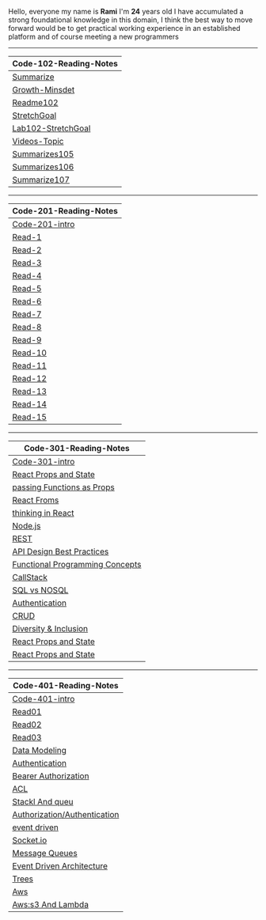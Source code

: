
Hello, everyone my name is **Rami** I'm **24** years old 
I have accumulated a strong foundational knowledge in this domain, 
I think the best way to move forward would be to get practical working experience in an established platform and of course meeting a new programmers

---- 

 
| Code-102-Reading-Notes |                                                                                            
| ------------- |                                                                                                     
| [Summarize](https://mastermind6666.github.io/reading-notes/Code102-Intro-to-Software-Development/Summarize)  |                       
| [Growth-Minsdet](https://mastermind6666.github.io/reading-notes/Code102-Intro-to-Software-Development/Growth-Minsdet) |                 
| [Readme102](https://mastermind6666.github.io/reading-notes/Code102-Intro-to-Software-Development/Readme102) | 
| [StretchGoal](https://mastermind6666.github.io/reading-notes/Code102-Intro-to-Software-Development/StretchGoal) |
| [Lab102-StretchGoal](https://mastermind6666.github.io/reading-notes/Code102-Intro-to-Software-Development/Lab102) | 
| [Videos-Topic](https://mastermind6666.github.io/reading-notes/Code102-Intro-to-Software-Development/Videos-summrize) | 
| [Summarizes105](https://mastermind6666.github.io/reading-notes/Code102-Intro-to-Software-Development/Summarizes105) | 
| [Summarizes106](https://mastermind6666.github.io/reading-notes/Code102-Intro-to-Software-Development/Summarizes106) |
| [Summarize107](https://mastermind6666.github.io/reading-notes/Code102-Intro-to-Software-Development/Summarize107) |



----

| Code-201-Reading-Notes |                                                                                            
| ------------- | 
| [Code-201-intro](https://mastermind6666.github.io/reading-notes/Code201-Foundations-of-Software-Development/Code-201-Heading)  |    
| [Read-1](https://mastermind6666.github.io/reading-notes/Code201-Foundations-of-Software-Development/Read01) |                       
| [Read-2](https://mastermind6666.github.io/reading-notes/Code201-Foundations-of-Software-Development/Read02) |                 
| [Read-3](https://mastermind6666.github.io/reading-notes/Code201-Foundations-of-Software-Development/Read03) | 
| [Read-4](https://mastermind6666.github.io/reading-notes/Code201-Foundations-of-Software-Development/Read04) |
| [Read-5](https://mastermind6666.github.io/reading-notes/Code201-Foundations-of-Software-Development/Read05) | 
| [Read-6](https://mastermind6666.github.io/reading-notes/Code201-Foundations-of-Software-Development/Read06) | 
| [Read-7](https://mastermind6666.github.io/reading-notes/Code201-Foundations-of-Software-Development/Read07) | 
| [Read-8](https://mastermind6666.github.io/reading-notes/Code201-Foundations-of-Software-Development/Read08) |
| [Read-9](https://mastermind6666.github.io/reading-notes/Code201-Foundations-of-Software-Development/Read09) |
| [Read-10](https://mastermind6666.github.io/reading-notes/Code201-Foundations-of-Software-Development/Read10) |
| [Read-11](https://mastermind6666.github.io/reading-notes/Code201-Foundations-of-Software-Development/Read11) |
| [Read-12](https://mastermind6666.github.io/reading-notes/Code201-Foundations-of-Software-Development/Read12) |
| [Read-13](https://mastermind6666.github.io/reading-notes/Code201-Foundations-of-Software-Development/Read13) |
| [Read-14](https://mastermind6666.github.io/reading-notes/Code201-Foundations-of-Software-Development/Read14) |
| [Read-15](https://mastermind6666.github.io/reading-notes/Code201-Foundations-of-Software-Development/Read15) |

----


| Code-301-Reading-Notes |                                                                                            
| ------------- | 
| [Code-301-intro](https://mastermind6666.github.io/reading-notes/Code301-Intermediate-Software-Development/Read01)  | 
| [React Props and State](https://mastermind6666.github.io/reading-notes/Code301-Intermediate-Software-Development/Read02)  |  
| [passing Functions as Props](https://mastermind6666.github.io/reading-notes/Code301-Intermediate-Software-Development/Read03)  |    
| [React Froms](https://mastermind6666.github.io/reading-notes/Code301-Intermediate-Software-Development/Read04)  |    
| [thinking in React](https://mastermind6666.github.io/reading-notes/Code301-Intermediate-Software-Development/Read05)  |  
| [Node.js](https://mastermind6666.github.io/reading-notes/Code301-Intermediate-Software-Development/Read06)  |  
| [REST](https://mastermind6666.github.io/reading-notes/Code301-Intermediate-Software-Development/Read07)  |  
| [API Design Best Practices](https://mastermind6666.github.io/reading-notes/Code301-Intermediate-Software-Development/Read08)  |  
| [Functional Programming Concepts](https://mastermind6666.github.io/reading-notes/Code301-Intermediate-Software-Development/Read09)  |  
| [CallStack](https://mastermind6666.github.io/reading-notes/Code301-Intermediate-Software-Development/Read10)  |  
| [SQL vs NOSQL](https://mastermind6666.github.io/reading-notes/Code301-Intermediate-Software-Development/Read11)  |  
| [Authentication](https://mastermind6666.github.io/reading-notes/Code301-Intermediate-Software-Development/Read12)  |  
| [CRUD](https://mastermind6666.github.io/reading-notes/Code301-Intermediate-Software-Development/Read13)  |  
| [Diversity & Inclusion](https://mastermind6666.github.io/reading-notes/Code301-Intermediate-Software-Development/Read14)  |  
| [React Props and State](https://mastermind6666.github.io/reading-notes/Code301-Intermediate-Software-Development/Read15)  |  
| [React Props and State](https://mastermind6666.github.io/reading-notes/Code301-Intermediate-Software-Development/Read02)  |  






---

| Code-401-Reading-Notes |                                                                                            
| ------------- | 
| [Code-401-intro](https://mastermind6666.github.io/reading-notes/Code401-Advanced-Software-Development/Read0)  |    
| [Read01](https://mastermind6666.github.io/reading-notes/Code401-Advanced-Software-Development/Read01)  |  
| [Read02](https://mastermind6666.github.io/reading-notes/Code401-Advanced-Software-Development/Read02)  |  
| [Read03](https://mastermind6666.github.io/reading-notes/Code401-Advanced-Software-Development/Read03)  |  
| [Data Modeling](https://mastermind6666.github.io/reading-notes/Code401-Advanced-Software-Development/Read04)  |  
| [Authentication](https://mastermind6666.github.io/reading-notes/Code401-Advanced-Software-Development/Read06)  |  
| [Bearer Authorization](https://mastermind6666.github.io/reading-notes/Code401-Advanced-Software-Development/Read07)  |  
| [ACL](https://mastermind6666.github.io/reading-notes/Code401-Advanced-Software-Development/Read08)  |  
| [Stackl And queu](https://mastermind6666.github.io/reading-notes/Code401-Advanced-Software-Development/Read09)  |  
| [Authorization/Authentication](https://mastermind6666.github.io/reading-notes/Code401-Advanced-Software-Development/Read10)  |  
| [event driven](https://mastermind6666.github.io/reading-notes/Code401-Advanced-Software-Development/Read11)  |  
| [Socket.io](https://mastermind6666.github.io/reading-notes/Code401-Advanced-Software-Development/Read12)  |  
| [Message Queues](https://mastermind6666.github.io/reading-notes/Code401-Advanced-Software-Development/Read13)  |  
| [Event Driven Architecture](https://mastermind6666.github.io/reading-notes/Code401-Advanced-Software-Development/Read14)  |  
| [Trees](https://mastermind6666.github.io/reading-notes/Code401-Advanced-Software-Development/Read15)  | 
| [Aws](https://mastermind6666.github.io/reading-notes/Code401-Advanced-Software-Development/Read16)  |  
| [Aws:s3 And Lambda](https://mastermind6666.github.io/reading-notes/Code401-Advanced-Software-Development/Read17)  |   




